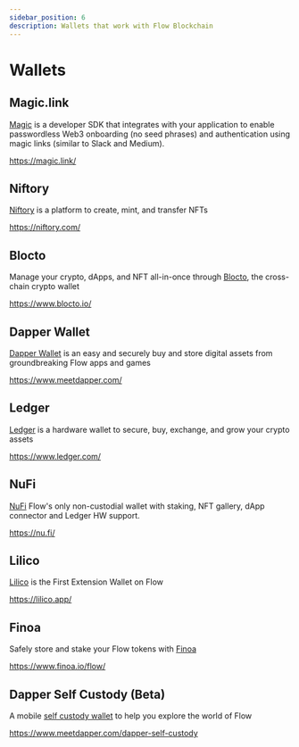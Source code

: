 ```yaml
---
sidebar_position: 6
description: Wallets that work with Flow Blockchain
---
```


# Wallets

## Magic.link

[Magic](https://magic.link/) is a developer SDK that integrates with your application to enable passwordless Web3 onboarding (no seed phrases) and authentication using magic links (similar to Slack and Medium).

https://magic.link/

## Niftory

[Niftory](https://niftory.com/) is a platform to create, mint, and transfer NFTs

https://niftory.com/

## Blocto

Manage your crypto, dApps, and NFT all-in-once through [Blocto](https://www.blocto.io/), the cross-chain crypto wallet

https://www.blocto.io/

## Dapper Wallet

[Dapper Wallet](https://www.meetdapper.com/) is an easy and securely buy and store digital assets from groundbreaking Flow apps and games

https://www.meetdapper.com/

## Ledger

[Ledger](https://www.ledger.com/) is a hardware wallet to secure, buy, exchange, and grow your crypto assets

https://www.ledger.com/

## NuFi

[NuFi](https://nu.fi/) Flow's only non-custodial wallet with staking, NFT gallery, dApp connector and Ledger HW support.

https://nu.fi/

## Lilico

[Lilico](https://lilico.app/) is the First Extension Wallet on Flow

https://lilico.app/

## Finoa

Safely store and stake your Flow tokens with [Finoa](https://www.finoa.io/)

https://www.finoa.io/flow/

## Dapper Self Custody (Beta)

A mobile [self custody wallet](https://www.meetdapper.com/dapper-self-custody) to help you explore the world of Flow

https://www.meetdapper.com/dapper-self-custody
